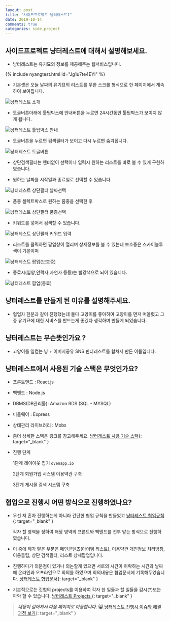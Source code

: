```yaml
---
layout: post
title: "사이드프로젝트 냥터레스트1"
date: 2019-10-14
comments: true
categories: side_project
---
```


## 사이드프로젝트 냥터레스트에 대해서 설명해보세요.

 * 냥터레스트는 유기묘의 정보를 제공해주는 웹서비스입니다.

 {% include nyangtest.html id="Jg1u7te4EYI" %}  


* 기본셋은 오늘 날짜의 유기묘의 리스트를 무한 스크롤 형식으로 한 페이지에서  계속하여 보여집니다.

![냥터레스트 소개 ](https://yoonucho.github.io/post_img/nyangterest1.jpg)

* 토글버튼아래에 툴팁박스에 안내버튼을 누르면 24시간동안 툴팁박스가 보이지 않게 됩니다.

![냥터레스트 툴팁박스 안내 ](https://yoonucho.github.io/post_img/nyangterest2.jpg)

* 토글버튼을 누르면 검색필터가 보이고 다시 누르면 숨겨집니다.
  
![냥터레스트 토글버튼 ](https://yoonucho.github.io/post_img/nyangterest2-1.jpg)

* 상단검색필터는  엔터없이 선택이나 입력시 원하는 리스트를 바로 볼 수 있게 구현하였습니다.


* 원하는 날짜를 시작일과 종료일로 선택할 수 있습니다.

![냥터레스트 상단필터 날짜선택 ](https://yoonucho.github.io/post_img/nyangterest3.jpg)


* 품종 셀렉트박스로 원하는 품종을 선택한 후 

![냥터레스트 상단필터 품종선택 ](https://yoonucho.github.io/post_img/nyangterest4.jpg)


* 키워드를 넣어서 검색할 수 있습니다.

![냥터레스트 상단필터 키워드 입력 ](https://yoonucho.github.io/post_img/nyangterest5.jpg)


* 리스트를 클릭하면 팝업창이 열리며 상세정보를 볼 수 있는데 보호중은 스카이블루색이 기본이며
  
![냥터레스트 팝업(보호중) ](https://yoonucho.github.io/post_img/nyangterest6.jpg)


* 종료시(입양,안락사,자연사 등등)는  빨강색으로 되어 있습니다.
  
![냥터레스트 팝업(종료) ](https://yoonucho.github.io/post_img/nyangterest7.jpg)



## 냥터레스트를 만들게 된 이유를 설명해주세요.

 * 협업자 한분과 같이 진행했는데 둘다 고양이를 좋아하여 고양이를 먼저 떠올렸고 
 그 중 유기묘에 대한 서비스를 만드는게 좋겠다 생각하며 만들게 되었습니다.


## 냥터레스트는 무슨뜻인가요 ?

 * 고양이를 일컫는 냥 + 이미지공유 SNS 핀터레스트를 합쳐서 만든 이름입니다.
  

## 냥터레스트에서 사용된 기술 스택은 무엇인가요?

 * 프론트엔드 :  React.js

 * 백엔드 : Node.js

 * DBMS(DB관리툴):  Amazon RDS (SQL - MYSQL)

 * 미들웨어 : Express 

 * 상태관리 라이브러리 : Mobx

 * 좀더 상세한 스택은 링크를 참고해주세요. [냥터레스트 사용 기술 스택](https://stackshare.io/yoonucho/nyangterest){: target="_blank" }

 * 진행 단계

	1단계 레이아웃 잡기 `ovenapp.io`

	2단계 회원가입 시스템 이용약관 구축

	3단계 게시물 검색 시스템 구축



##  협업으로 진행시 어떤 방식으로 진행하였나요?

 *  우선 저 혼자 진행하는게 아니라  간단한 협업 규칙을 만들었고 [냥터레스트 협업규칙](https://github.com/henyy1004/nyangterest/blob/master/collaboration_report/collaboration_rules.md){: target="_blank" }
 
    각자 할 영역을 정하여 해당 영역의 프론트와 백엔드를 전부 맡는 방식으로 진행하였습니다.

 * 이 중에 제가 맡은 부분은 메인콘텐츠(아이템 리스트), 이용약관 개인정보 처리방침, 이용툴팁, 상단 검색필터, 리스트 상세팝업입니다.
 
 * 진행하다가 의문점이 있거나 의논할게 있으면 서로의 시간이 허락하는 시간과 날짜에 온라인과 오프라인으로  회의를 하였으며 회의내용은 협업문서에 기록해두었습니다.
   [냥터레스트 협업문서](https://github.com/henyy1004/nyangterest/tree/master/collaboration_report){: target="_blank" }
 
 * 기본적으로는 깃헙의 projects를 이용하여 각자 한 일들과 할 일들을 감시(?)또는 파악 할 수 있습니다.
 [냥터레스트 Projects ](https://github.com/henyy1004/nyangterest/projects/1){: target="_blank" }






  > ***내용이 길어져서 다음 페이지로 이동합니다.***  [😸 냥터레스트 진행시  이슈와 해결과정 보기](https://yoonucho.github.io/side_project/2019/10/14/nyangterest_issue.html){: target="_blank" }


